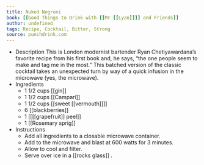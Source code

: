 ```yaml
---
title: Nuked Negroni
book: [[Good Things to Drink with [[Mr [[Lyan]]]] and Friends]]
author: undefined
tags: Recipe, Cocktail, Bitter, Strong
source: punchdrink.com
---
```


- Description
  This is London modernist bartender Ryan Chetiyawardana’s favorite recipe from his first book and, he says, “the one people seem to make and tag me in the most.” This batched version of the classic cocktail takes an unexpected turn by way of a quick infusion in the microwave (yes, the microwave).
- Ingredients
  * 1 1/2 cups [[gin]]
  * 1 1/2 cups [[Campari]] 
  * 1 1/2 cups [[sweet [[vermouth]]]] 
  * 6 [[blackberries]]
  * 1 [[[[grapefruit]] peel]] 
  * 1 [[Rosemary sprig]]
- Instructions
  * Add all ingredients to a closable microwave container.
  * Add to the microwave and blast at 600 watts for 3 minutes.
  * Allow to cool and filter.
  * Serve over ice in a [[rocks glass]] .